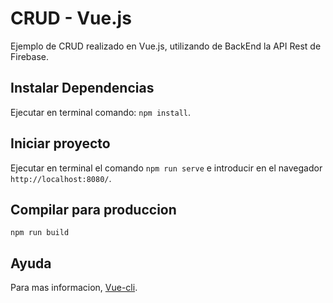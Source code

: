 # CRUD - Vue.js

Ejemplo de CRUD realizado en Vue.js, utilizando de BackEnd la API Rest de Firebase.

## Instalar Dependencias
Ejecutar en terminal comando: `npm install`.

## Iniciar proyecto
Ejecutar en terminal el comando `npm run serve` e introducir en el navegador `http://localhost:8080/`.

## Compilar para produccion
`npm run build`

## Ayuda
Para mas informacion, [Vue-cli](https://cli.vuejs.org/config/).